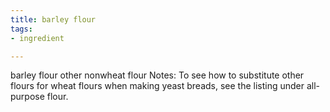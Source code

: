 ```yaml
---
title: barley flour
tags:
- ingredient

---
```

barley flour other nonwheat flour Notes: To see how to substitute other flours for wheat flours when making yeast breads, see the listing under all-purpose flour.
